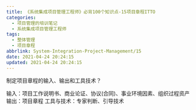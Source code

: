 ```yaml
---
title: 《系统集成项目管理工程师》必背100个知识点-15项目章程ITTO
categories:
  - 项目管理的培训笔记
  - 系统集成项目管理工程师
tags:
  - 整体管理
  - 项目章程
abbrlink: System-Integration-Project-Management/15
date: 2021-04-24 20:24:15
updated: 2021-04-24 20:24:15
---
```


制定项目章程的输入、输出和工具技术？

输入：项目工作说明书、商业论证、协议(合同)、事业环境因素、组织过程资产
输出：项目章程
工具与技术：专家判断、引导技术
